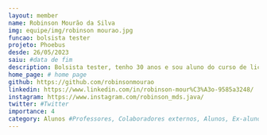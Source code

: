 ```yaml
---
layout: member
name: Robinson Mourão da Silva
img: equipe/img/robinson mourao.jpg
funcao: bolsista tester
projeto: Phoebus
desde: 26/05/2023
saiu: #data de fim
description: Bolsista tester, tenho 30 anos e sou aluno do curso de licenciatura em ciência da computação na Universidade Federal da Paraíba campus IV, tenho como passatempo projetinhos em eletrônica. Perfeccionista, tenho mania de documentar, comparar e otimizar EXAUSTIVAMENTE, sou criterioso no que penso ou estudo e faço da minha vida meu laboratório.
home_page: # home page
github: https://github.com/robinsonmourao
linkedin: https://www.linkedin.com/in/robinson-mour%C3%A3o-9585a3248/
instagram: https://www.instagram.com/robinson_mds.java/
twitter: #Twitter
importance: 4
category: Alunos #Professores, Colaboradores externos, Alunos, Ex-alunos
---
```

